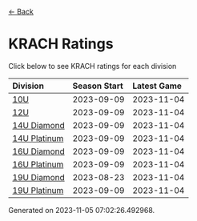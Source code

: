 [<- Back](../readme.md)
# KRACH Ratings
Click below to see KRACH ratings for each division

| Division | Season Start | Latest Game |
| :-- | :-- | :-- |
| [10U](10U-ratings.md) | 2023-09-09 | 2023-11-04 |
| [12U](12U-ratings.md) | 2023-09-09 | 2023-11-04 |
| [14U Diamond](14U-Diamond-ratings.md) | 2023-09-09 | 2023-11-04 |
| [14U Platinum](14U-Platinum-ratings.md) | 2023-09-09 | 2023-11-04 |
| [16U Diamond](16U-Diamond-ratings.md) | 2023-09-09 | 2023-11-04 |
| [16U Platinum](16U-Platinum-ratings.md) | 2023-09-09 | 2023-11-04 |
| [19U Diamond](19U-Diamond-ratings.md) | 2023-08-23 | 2023-11-04 |
| [19U Platinum](19U-Platinum-ratings.md) | 2023-09-09 | 2023-11-04 |

Generated on 2023-11-05 07:02:26.492968.
